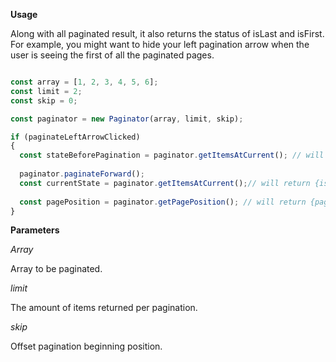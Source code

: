 **Usage**


Along with all paginated result, it also returns the status of isLast and isFirst. For example, you might want to hide your left pagination arrow when the user is seeing the first of all the paginated pages.

```ts

const array = [1, 2, 3, 4, 5, 6];
const limit = 2;
const skip = 0;

const paginator = new Paginator(array, limit, skip);

if (paginateLeftArrowClicked)
{
  const stateBeforePagination = paginator.getItemsAtCurrent(); // will return {isFirst: true, isLast: false, data: [1, 2]}
  
  paginator.paginateForward();
  const currentState = paginator.getItemsAtCurrent();// will return {isFirst: false, isLast: false, data: [3, 4]}
  
  const pagePosition = paginator.getPagePosition(); // will return {page: 2, of: 3}
}

```

**Parameters**

*Array*

Array to be paginated.

*limit*

The amount of items returned per pagination.

*skip*

Offset pagination beginning position.

